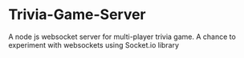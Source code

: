 # Trivia-Game-Server
A node js websocket server for multi-player trivia game. A chance to experiment with websockets using Socket.io library
